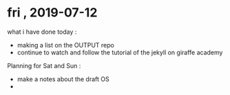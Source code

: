 # fri , 2019-07-12

what i have done today :
* making a list on the OUTPUT repo
* continue to watch and follow the tutorial of the jekyll on giraffe academy

Planning for Sat and Sun :
* make a notes about the draft OS 
* 
